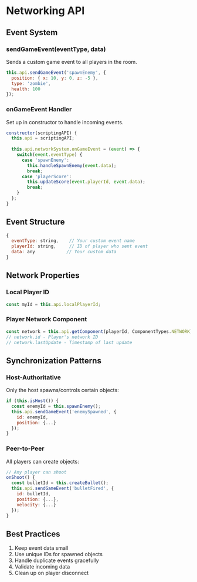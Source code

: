 # Networking API

## Event System

### sendGameEvent(eventType, data)
Sends a custom game event to all players in the room.
```javascript
this.api.sendGameEvent('spawnEnemy', {
  position: { x: 10, y: 0, z: -5 },
  type: 'zombie',
  health: 100
});
```

### onGameEvent Handler
Set up in constructor to handle incoming events.
```javascript
constructor(scriptingAPI) {
  this.api = scriptingAPI;
  
  this.api.networkSystem.onGameEvent = (event) => {
    switch(event.eventType) {
      case 'spawnEnemy':
        this.handleSpawnEnemy(event.data);
        break;
      case 'playerScore':
        this.updateScore(event.playerId, event.data);
        break;
    }
  };
}
```

## Event Structure
```javascript
{
  eventType: string,    // Your custom event name
  playerId: string,     // ID of player who sent event
  data: any            // Your custom data
}
```

## Network Properties

### Local Player ID
```javascript
const myId = this.api.localPlayerId;
```

### Player Network Component
```javascript
const network = this.api.getComponent(playerId, ComponentTypes.NETWORK);
// network.id - Player's network ID
// network.lastUpdate - Timestamp of last update
```

## Synchronization Patterns

### Host-Authoritative
Only the host spawns/controls certain objects:
```javascript
if (this.isHost()) {
  const enemyId = this.spawnEnemy();
  this.api.sendGameEvent('enemySpawned', {
    id: enemyId,
    position: {...}
  });
}
```

### Peer-to-Peer
All players can create objects:
```javascript
// Any player can shoot
onShoot() {
  const bulletId = this.createBullet();
  this.api.sendGameEvent('bulletFired', {
    id: bulletId,
    position: {...},
    velocity: {...}
  });
}
```

## Best Practices
1. Keep event data small
2. Use unique IDs for spawned objects
3. Handle duplicate events gracefully
4. Validate incoming data
5. Clean up on player disconnect